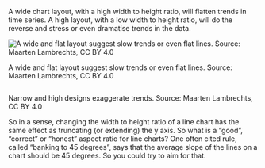 A wide chart layout, with a high width to height ratio, will flatten trends in time series.  A high layout, with a low width to height ratio, will do the reverse and stress or even dramatise trends in the data.

![A wide and flat layout suggest slow trends or even flat lines. Source: Maarten Lambrechts, CC BY 4.0](Pitfalls%20in%20dataviz%20scales%20and%20proportions%20c55dba398451424aa684d319018f8380/linechart-wide2x.png)

A wide and flat layout suggest slow trends or even flat lines. Source: Maarten Lambrechts, CC BY 4.0

<p class='center'>
<img src='Pitfalls%20in%20dataviz%20scales%20and%20proportions%20c55dba398451424aa684d319018f8380/linechart-narrow2x.png' alt='' class='max-200' />
</p>

Narrow and high designs exaggerate trends. Source: Maarten Lambrechts, CC BY 4.0

So in a sense, changing the width to height ratio of a line chart has the same effect as truncating (or extending) the y axis. So what is a “good”, “correct” or “honest” aspect ratio for line charts? One often cited rule, called “banking to 45 degrees”, says that the average slope of the lines on a chart should be 45 degrees. So you could try to aim for that.